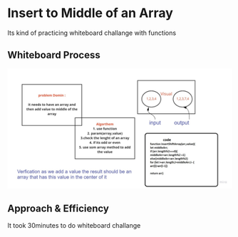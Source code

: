 # Insert to Middle of an Array
Its kind of practicing whiteboard challange with functions

## Whiteboard Process
![img](code2.jpg)

## Approach & Efficiency
 It took 30minutes to do whiteboard challange